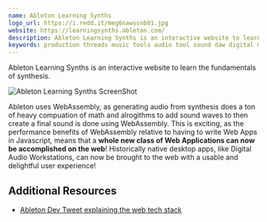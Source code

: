 ```yaml
---
name: Ableton Learning Synths
logo_url: https://i.redd.it/meg6nawssnb01.jpg
website: https://learningsynths.ableton.com/
description: Ableton Learning Synths is an interactive website to learn the fundamentals of synthesis.
keywords: production threads music tools audio tool sound daw digital math
---
```


Ableton Learning Synths is an interactive website to learn the fundamentals of synthesis.

![Ableton Learning Synths ScreenShot](https://cdn-resources.ableton.com/resources/filer_thumbnails/4c/55/4c555402-475d-4b83-b54c-0b97d3731add/learningsynths_blog_800x400_aw2.jpg__3333x1667_q85_crop_subsampling-2_upscale.jpg)

Ableton uses WebAssembly, as generating audio from synthesis does a ton of heavy compuation of math and alrogithms to add sound waves to then create a final sound is done using WebAssembly. This is exciting, as the performance benefits of WebAssembly relative to having to write Web Apps in Javascript, means that a **whole new class of Web Applications can now be accomplished on the web**! Historically native desktop apps, like Digital Audio Workstations, can now be brought to the web with a usable and delightful user experience!

## Additional Resources

- [Ableton Dev Tweet explaining the web tech stack](https://twitter.com/AbletonDev/status/1143880805317525506)
